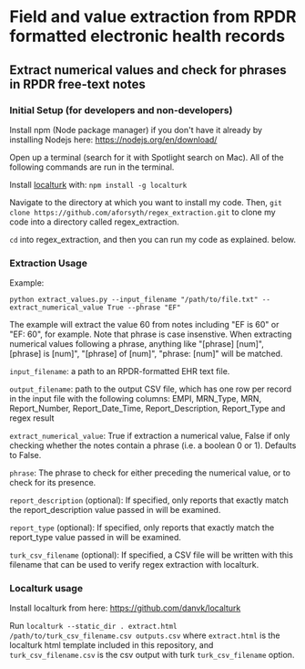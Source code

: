 # Field and value extraction from RPDR formatted electronic health records

## Extract numerical values and check for phrases in RPDR free-text notes

### Initial Setup (for developers and non-developers)

Install npm (Node package manager) if you don't have it already by installing Nodejs here: https://nodejs.org/en/download/

Open up a terminal (search for it with Spotlight search on Mac). All of the following commands are run in the terminal.

Install [localturk](https://github.com/danvk/localturk) with: `npm install -g localturk`

Navigate to the directory at which you want to install my code. Then, `git clone https://github.com/aforsyth/regex_extraction.git` to clone my code into a directory called regex_extraction.

`cd` into regex_extraction, and then you can run my code as explained. below.

### Extraction Usage

Example:

`python extract_values.py --input_filename "/path/to/file.txt" --extract_numerical_value True --phrase "EF"`

The example will extract the value 60 from notes including "EF is 60" or "EF: 60", for example. Note that phrase is case insenstive. When extracting numerical values following a phrase, anything like "[phrase] [num]", [phrase] is [num]", "[phrase] of [num]", "phrase: [num]" will be matched.

`input_filename`: a path to an RPDR-formatted EHR text file.

`output_filename`: path to the output CSV file, which has one row per record in the input file with the following columns: EMPI, MRN_Type, MRN, Report_Number, Report_Date_Time, Report_Description, Report_Type and regex result

`extract_numerical_value`: True if extraction a numerical value, False if only checking whether the notes contain a phrase (i.e. a boolean 0 or 1). Defaults to False.

`phrase`: The phrase to check for either preceding the numerical value, or to check for its presence.

`report_description` (optional): If specified, only reports that exactly match the report_description value passed in will be examined.

`report_type` (optional): If specified, only reports that exactly match the report_type value passed in will be examined.

`turk_csv_filename` (optional): If specified, a CSV file will be written with
this filename that can be used to verify regex extraction with localturk.

### Localturk usage

Install localturk from here: https://github.com/danvk/localturk

Run `localturk --static_dir . extract.html /path/to/turk_csv_filename.csv outputs.csv` where `extract.html` is the localturk html template included in this repository, and `turk_csv_filename.csv` is the csv output with turk `turk_csv_filename` option.
